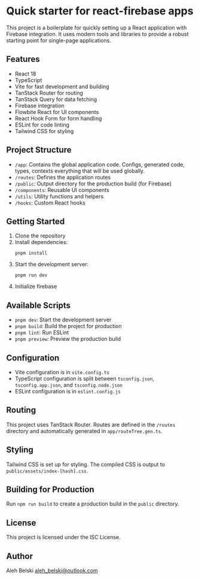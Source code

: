 # Quick starter for react-firebase apps

This project is a boilerplate for quickly setting up a React application with Firebase integration. It uses modern tools and libraries to provide a robust starting point for single-page applications.

## Features

- React 18
- TypeScript
- Vite for fast development and building
- TanStack Router for routing
- TanStack Query for data fetching
- Firebase integration
- Flowbite React for UI components
- React Hook Form for form handling
- ESLint for code linting
- Tailwind CSS for styling

## Project Structure

- `/app`: Contains the global application code. Configs, generated code, types, contexts everything that will be used globally.
- `/routes`: Defines the application routes
- `/public`: Output directory for the production build (for Firebase)
- `/components`: Reusable UI components
- `/utils`: Utility functions and helpers
- `/hooks`: Custom React hooks


## Getting Started

1. Clone the repository
2. Install dependencies:
   ```
   pnpm install
   ```
3. Start the development server:
   ```
   pnpm run dev
   ```
4. Initialize firebase

## Available Scripts

- `pnpm dev`: Start the development server
- `pnpm build`: Build the project for production
- `pnpm lint`: Run ESLint
- `pnpm preview`: Preview the production build

## Configuration

- Vite configuration is in `vite.config.ts`
- TypeScript configuration is split between `tsconfig.json`, `tsconfig.app.json`, and `tsconfig.node.json`
- ESLint configuration is in `eslint.config.js`

## Routing

This project uses TanStack Router. Routes are defined in the `/routes` directory and automatically generated in `app/routeTree.gen.ts`.

## Styling

Tailwind CSS is set up for styling. The compiled CSS is output to `public/assets/index-[hash].css`.

## Building for Production

Run `npm run build` to create a production build in the `public` directory.

## License

This project is licensed under the ISC License.

## Author

Aleh Belski <aleh_belski@outlook.com>
